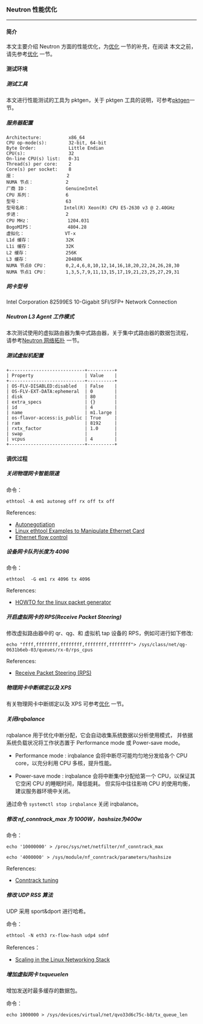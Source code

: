 ### Neutron 性能优化

------

#### 简介

  本文主要介绍 Neutron 方面的性能优化，为[优化](./optimization.md) 一节的补充，在阅读
本文之前，请先参考[优化](./optimization.md) 一节。


#### 测试环境

##### 测试工具

  本文进行性能测试的工具为 pktgen，关于 pktgen 工具的说明，可参考[pktgen](./pktgen.md)一节。

##### 服务器配置

```
Architecture:          x86_64
CPU op-mode(s):        32-bit, 64-bit
Byte Order:            Little Endian
CPU(s):                32
On-line CPU(s) list:   0-31
Thread(s) per core:    2
Core(s) per socket:    8
座：                   2
NUMA 节点：            2
厂商 ID：              GenuineIntel
CPU 系列：             6
型号：                 63
型号名称：             Intel(R) Xeon(R) CPU E5-2630 v3 @ 2.40GHz
步进：                 2
CPU MHz：              1204.031
BogoMIPS：             4804.28
虚拟化：               VT-x
L1d 缓存：             32K
L1i 缓存：             32K
L2 缓存：              256K
L3 缓存：              20480K
NUMA 节点0 CPU：       0,2,4,6,8,10,12,14,16,18,20,22,24,26,28,30
NUMA 节点1 CPU：       1,3,5,7,9,11,13,15,17,19,21,23,25,27,29,31
```

##### 网卡型号

Intel Corporation 82599ES 10-Gigabit SFI/SFP+ Network Connection

##### Neutron L3 Agent 工作模式

本次测试使用的虚拟路由器为集中式路由器，关于集中式路由器的数据包流程，
请参考[Neutron 网络拓扑](https://confluence.ustack.com/download/attachments/3047471/neutron%E7%BD%91%E7%BB%9C%E6%8B%93%E6%89%91.png?version=1&modificationDate=1435761215873&api=v2) 一节。
  
##### 测试虚拟机配置

```
+----------------------------+----------+
| Property                   | Value    |
+----------------------------+----------+
| OS-FLV-DISABLED:disabled   | False    |
| OS-FLV-EXT-DATA:ephemeral  | 0        |
| disk                       | 80       |
| extra_specs                | {}       |
| id                         | 4        |
| name                       | m1.large |
| os-flavor-access:is_public | True     |
| ram                        | 8192     |
| rxtx_factor                | 1.0      |
| swap                       |          |
| vcpus                      | 4        |
+----------------------------+----------+
```

#### 调优过程

##### 关闭物理网卡智能限速

命令：

`ethtool -A em1 autoneg off rx off tx off`

References:
- [Autonegotiation](https://en.wikipedia.org/wiki/Autonegotiation)
- [Linux ethtool Examples to Manipulate Ethernet Card](http://www.thegeekstuff.com/2010/10/ethtool-command/)
- [Ethernet flow control](https://en.wikipedia.org/wiki/Ethernet_flow_control)

##### 设备网卡队列长度为 4096

命令：

`ethtool  -G em1 rx 4096 tx 4096`

References:
- [HOWTO for the linux packet generator](https://www.kernel.org/doc/Documentation/networking/pktgen.txt)


##### 开启虚拟网卡的 RPS(Receive Packet Steering)

修改虚拟路由器中的 qr、qg、和 虚拟机 tap 设备的 RPS，例如可进行如下修改:

```echo "ffff,ffffffff,ffffffff,ffffffff,ffffffff"> /sys/class/net/qg-0631b6eb-03/queues/rx-0/rps_cpus```

References:
- [Receive Packet Steering (RPS)](https://access.redhat.com/documentation/en-US/Red_Hat_Enterprise_Linux/6/html/Performance_Tuning_Guide/network-rps.html)

##### 物理网卡中断绑定以及 XPS

有关物理网卡中断绑定以及 XPS 可参考[优化](./optimization.md) 一节。

##### 关闭irqbalance

rqbalance 用于优化中断分配，它会自动收集系统数据以分析使用模式，
并依据系统负载状况将工作状态置于 Performance mode 或 Power-save mode。

 - Performance mode :
   irqbalance 会将中断尽可能均匀地分发给各个 CPU core，以充分利用 CPU 多核，提升性能。

 - Power-save mode :
   irqbalance 会将中断集中分配给第一个 CPU，以保证其它空闲 CPU 的睡眠时间，降低能耗。
但实际中往往影响 CPU 的使用均衡，建议服务器环境中关闭。

通过命令 `systemctl stop irqbalance` 关闭 irqbalance。


##### 修改 nf_conntrack_max 为 1000W，hashsize为400w

命令：

`echo '10000000' > /proc/sys/net/netfilter/nf_conntrack_max`

`echo '4000000' > /sys/module/nf_conntrack/parameters/hashsize`


References:

- [Conntrack tuning](https://confluence.ustack.com/pages/viewpage.action?pageId=4372185)


##### 修改 UDP RSS 算法

UDP 采用 sport&dport 进行哈希。

命令：

`ethtool -N eth3 rx-flow-hash udp4 sdnf`

References：

 - [Scaling in the Linux Networking Stack](https://www.kernel.org/doc/Documentation/networking/scaling.txt)


##### 增加虚拟网卡 txqueuelen

 增加发送时最多缓存的数据包。

命令：

`echo 1000000 > /sys/devices/virtual/net/qvo33d6c75c-b8/tx_queue_len`
